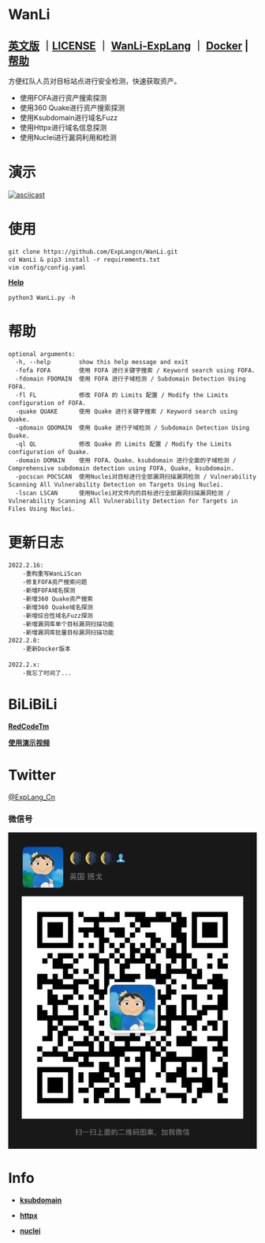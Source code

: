 # WanLi

**[英文版](README.md)** ｜[LICENSE](LICENSE) ｜ **[WanLi-ExpLang](https://twitter.com/ExpLang_Cn)** ｜ **[Docker](https://github.com/ExpLangcn/WanLi/wiki/DockerHelp)** | **[帮助](https://github.com/ExpLangcn/WanLi/wiki/Help---%E5%B8%AE%E5%8A%A9)**
----

方便红队人员对目标站点进行安全检测，快速获取资产。

* 使用FOFA进行资产搜索探测
* 使用360 Quake进行资产搜索探测
* 使用Ksubdomain进行域名Fuzz
* 使用Httpx进行域名信息探测
* 使用Nuclei进行漏洞利用和检测

# 演示

[![asciicast](https://asciinema.org/a/461330.svg)](https://asciinema.org/a/461330)

# 使用
```
git clone https://github.com/ExpLangcn/WanLi.git
cd WanLi & pip3 install -r requirements.txt
vim config/config.yaml
```
**[Help](https://github.com/ExpLangcn/WanLi/wiki/Help---%E5%B8%AE%E5%8A%A9)**
```
python3 WanLi.py -h
```

# 帮助

```
optional arguments:
  -h, --help        show this help message and exit
  -fofa FOFA        使用 FOFA 进行关键字搜索 / Keyword search using FOFA.
  -fdomain FDOMAIN  使用 FOFA 进行子域检测 / Subdomain Detection Using FOFA.
  -fl FL            修改 FOFA 的 Limits 配置 / Modify the Limits configuration of FOFA.
  -quake QUAKE      使用 Quake 进行关键字搜索 / Keyword search using Quake.
  -qdomain QDOMAIN  使用 Quake 进行子域检测 / Subdomain Detection Using Quake.
  -ql QL            修改 Quake 的 Limits 配置 / Modify the Limits configuration of Quake.
  -domain DOMAIN    使用 FOFA、Quake、ksubdomain 进行全面的子域检测 / Comprehensive subdomain detection using FOFA, Quake, ksubdomain.
  -pocscan POCSCAN  使用Nuclei对目标进行全部漏洞扫描漏洞检测 / Vulnerability Scanning All Vulnerability Detection on Targets Using Nuclei.
  -lscan LSCAN      使用Nuclei对文件内的目标进行全部漏洞扫描漏洞检测 / Vulnerability Scanning All Vulnerability Detection for Targets in Files Using Nuclei.
```

# 更新日志

```
2022.2.16:
    -重构重写WanLiScan
    -修复FOFA资产搜索问题
    -新增FOFA域名探测
    -新增360 Quake资产搜索
    -新增360 Quake域名探测
    -新增综合性域名Fuzz探测
    -新增漏洞库单个目标漏洞扫描功能
    -新增漏洞库批量目标漏洞扫描功能
2022.2.8:
    -更新Docker版本

2022.2.x:
    -我忘了时间了...
```

# BiLiBiLi

**[RedCodeTm](https://space.bilibili.com/392628031)**

**[使用演示视频](https://www.bilibili.com/video/BV1hL411c7XB/)**

# Twitter

[@ExpLang_Cn](https://twitter.com/ExpLang_Cn)

### 微信号

![WechatIMG408](img/WechatIMG408.jpeg)

# Info

* **[ksubdomain](https://github.com/boy-hack/ksubdomain)**

* **[httpx](https://github.com/projectdiscovery/httpx)**

* **[nuclei](https://github.com/projectdiscovery/nuclei)**